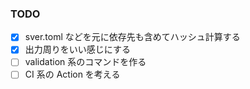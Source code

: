 ### TODO

- [x] sver.toml などを元に依存先も含めてハッシュ計算する
- [x] 出力周りをいい感じにする
- [ ] validation 系のコマンドを作る
- [ ] CI 系の Action を考える
